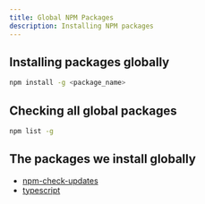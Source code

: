 ```yaml
---
title: Global NPM Packages
description: Installing NPM packages
---
```


## Installing packages globally

```bash
npm install -g <package_name>
```

## Checking all global packages

```bash
npm list -g
```

## The packages we install globally

- [npm-check-updates](https://github.com/raineorshine/npm-check-updates)
- [typescript](https://www.typescriptlang.org/)

